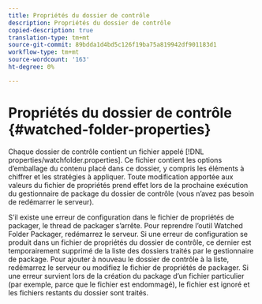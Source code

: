 ```yaml
---
title: Propriétés du dossier de contrôle
description: Propriétés du dossier de contrôle
copied-description: true
translation-type: tm+mt
source-git-commit: 89bdda1d4bd5c126f19ba75a819942df901183d1
workflow-type: tm+mt
source-wordcount: '163'
ht-degree: 0%

---
```



# Propriétés du dossier de contrôle {#watched-folder-properties}

Chaque dossier de contrôle contient un fichier appelé [!DNL properties/watchfolder.properties]. Ce fichier contient les options d’emballage du contenu placé dans ce dossier, y compris les éléments à chiffrer et les stratégies à appliquer. Toute modification apportée aux valeurs du fichier de propriétés prend effet lors de la prochaine exécution du gestionnaire de package du dossier de contrôle (vous n’avez pas besoin de redémarrer le serveur).

S’il existe une erreur de configuration dans le fichier de propriétés de packager, le thread de packager s’arrête. Pour reprendre l’outil Watched Folder Packager, redémarrez le serveur. Si une erreur de configuration se produit dans un fichier de propriétés du dossier de contrôle, ce dernier est temporairement supprimé de la liste des dossiers traités par le gestionnaire de package. Pour ajouter à nouveau le dossier de contrôle à la liste, redémarrez le serveur ou modifiez le fichier de propriétés de packager. Si une erreur survient lors de la création du package d’un fichier particulier (par exemple, parce que le fichier est endommagé), le fichier est ignoré et les fichiers restants du dossier sont traités.
